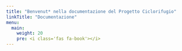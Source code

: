 ```yaml
---
title: "Benvenut* nella documentazione del Progetto Ciclorifugio"
linkTitle: "Documentazione"
menu:
  main:
    weight: 20
    pre: <i class='fas fa-book'></i>
---
```





